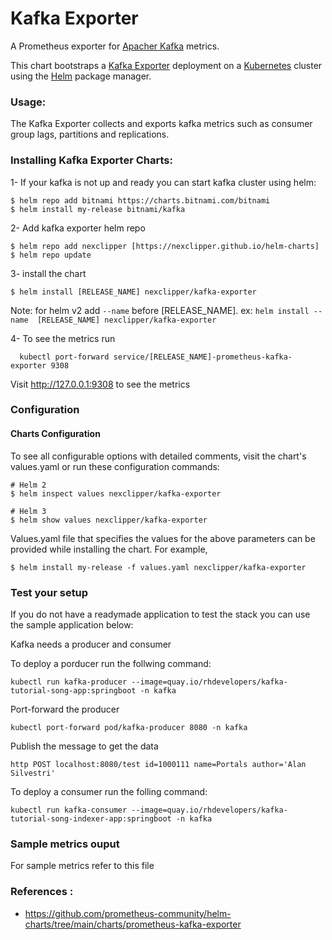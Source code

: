 # Kafka Exporter

A Prometheus exporter for [Apacher Kafka](https://kafka.apache.org/) metrics.

This chart bootstraps a [Kafka Exporter](https://github.com/danielqsj/kafka_exporter) deployment on a [Kubernetes](http://kubernetes.io) cluster using the [Helm](https://helm.sh) package manager.

### Usage:

The Kafka Exporter collects and exports kafka metrics such as consumer group lags, partitions and replications. 


### Installing Kafka Exporter Charts: 
1- If your kafka is not up and ready you can start kafka cluster using helm:
```access transformers
$ helm repo add bitnami https://charts.bitnami.com/bitnami
$ helm install my-release bitnami/kafka
```

2- Add kafka exporter helm repo 
```access transformers
$ helm repo add nexclipper [https://nexclipper.github.io/helm-charts]
$ helm repo update
``` 
3- install the chart 
```access transformers
$ helm install [RELEASE_NAME] nexclipper/kafka-exporter
```

Note: for helm v2 add `--name` before [RELEASE_NAME]. ex:  `helm install --name  [RELEASE_NAME] nexclipper/kafka-exporter`

4- To see the metrics run 
```access transformers
  kubectl port-forward service/[RELEASE_NAME]-prometheus-kafka-exporter 9308

```
Visit http://127.0.0.1:9308 to see the metrics

### Configuration 

#### Charts Configuration

To see all configurable options with detailed comments, visit the chart's values.yaml or run these configuration commands:

```console
# Helm 2
$ helm inspect values nexclipper/kafka-exporter

# Helm 3
$ helm show values nexclipper/kafka-exporter
```

Values.yaml file that specifies the values for the above parameters can be provided while installing the chart. For example,

```console
$ helm install my-release -f values.yaml nexclipper/kafka-exporter
```


### Test your setup

If you do not have a readymade application to test the stack you can use the sample application below:

Kafka needs a producer and consumer

To deploy a porducer run the follwing command:

```console
kubectl run kafka-producer --image=quay.io/rhdevelopers/kafka-tutorial-song-app:springboot -n kafka

```

Port-forward the producer

```console
kubectl port-forward pod/kafka-producer 8080 -n kafka
```

Publish the message to get the data

```console
http POST localhost:8080/test id=1000111 name=Portals author='Alan Silvestri'
```

To deploy a consumer run the folling command:

```console
kubectl run kafka-consumer --image=quay.io/rhdevelopers/kafka-tutorial-song-indexer-app:springboot -n kafka
```


### Sample metrics ouput 

For sample metrics refer to this file <path to the sample file>


### References :
- https://github.com/prometheus-community/helm-charts/tree/main/charts/prometheus-kafka-exporter

